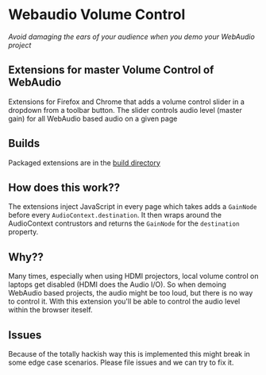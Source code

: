 # Webaudio Volume Control

_Avoid damaging the ears of your audience when you demo your WebAudio project_

## Extensions for master Volume Control of WebAudio

Extensions for Firefox and Chrome that adds a volume control slider in a dropdown from a toolbar button. The slider controls audio level (master gain) for all WebAudio based audio on a given page

## Builds

Packaged extensions are in the [build directory](/https://github.com/notthetup/webaudio-volume-control/tree/master/build)

## How does this work??

The extensions inject JavaScript in every page which takes adds a `GainNode` before every `AudioContext.destination`. It then wraps around the AudioContext contrustors and returns the `GainNode` for the `destination` property.

## Why??

Many times, especially when using HDMI projectors, local volume control on laptops get disabled (HDMI does the Audio I/O). So when demoing WebAudio based projects, the audio might be too loud, but there is no way to control it. With this extension you'll be able to control the audio level within the browser iteself.

## Issues

Because of the totally hackish way this is implemented this might break in some edge case scenarios. Please file issues and we can try to fix it.
